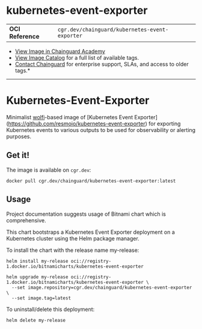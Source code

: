 <!--monopod:start-->
# kubernetes-event-exporter
| | |
| - | - |
| **OCI Reference** | `cgr.dev/chainguard/kubernetes-event-exporter` |


* [View Image in Chainguard Academy](https://edu.chainguard.dev/chainguard/chainguard-images/reference/kubernetes-event-exporter/overview/)
* [View Image Catalog](https://console.enforce.dev/images/catalog) for a full list of available tags.
* [Contact Chainguard](https://www.chainguard.dev/chainguard-images) for enterprise support, SLAs, and access to older tags.*

---
<!--monopod:end-->

# Kubernetes-Event-Exporter

Minimalist [wolfi](https://github.com/wolfi-dev)-based image of [Kubernetes Event Exporter]
(https://github.com/resmoio/kubernetes-event-exporter) for exporting Kubernetes 
events to various outputs to be used for observability or alerting purposes.


## Get it!

The image is available on `cgr.dev`:

```
docker pull cgr.dev/chainguard/kubernetes-event-exporter:latest
```

## Usage

Project documentation suggests usage of Bitnami chart which is comprehensive.

This chart bootstraps a Kubernetes Event Exporter deployment on a Kubernetes cluster using 
the Helm package manager.

To install the chart with the release name my-release:

```
helm install my-release oci://registry-1.docker.io/bitnamicharts/kubernetes-event-exporter

helm upgrade my-release oci://registry-1.docker.io/bitnamicharts/kubernetes-event-exporter \
  --set image.repository=cgr.dev/chainguard/kubernetes-event-exporter \
  --set image.tag=latest

```

To uninstall/delete this deployment:

```
helm delete my-release
```

